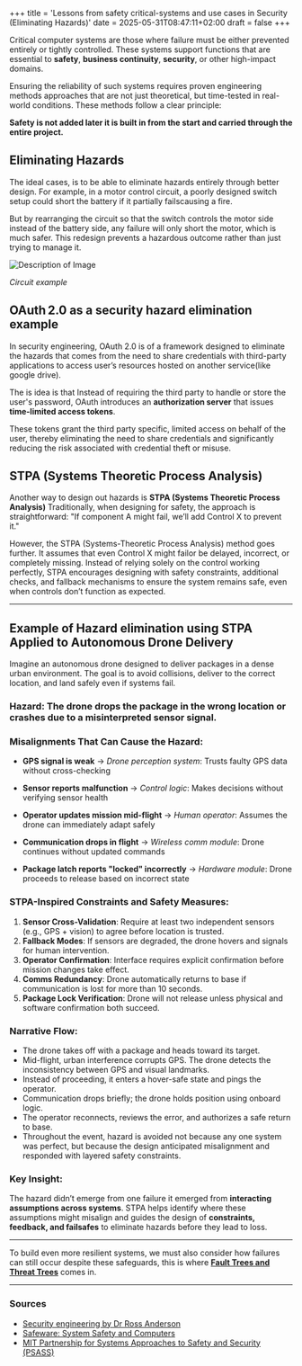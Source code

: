 +++
title = 'Lessons from safety critical-systems and use cases in Security (Eliminating Hazards)'
date = 2025-05-31T08:47:11+02:00
draft = false
+++


Critical computer systems are those where failure must be either prevented entirely or tightly controlled. These systems support functions that are essential to **safety**, **business continuity**, **security**, or other high-impact domains.

Ensuring the reliability of such systems requires proven engineering methods  approaches that are not just theoretical, but time-tested in real-world conditions. These methods follow a clear principle:

**Safety is not added later  it is built in from the start and carried through the entire project.**

## Eliminating Hazards

The ideal cases, is to be able to eliminate hazards entirely through better design. For example, in a motor control circuit, a poorly designed switch setup could short the battery if it partially failscausing a fire.

But by rearranging the circuit so that the switch controls the motor side instead of the battery side, any failure will only short the motor, which is much safer. This redesign prevents a hazardous outcome rather than just trying to manage it.

<img src="/images/lamp.png" alt="Description of Image">

*Circuit example*

## OAuth 2.0 as a security hazard elimination example
In security engineering, OAuth 2.0 is of a framework designed to eliminate the hazards that comes from the need to share credentials with third-party applications to access user’s resources hosted on another service(like google drive).

The is idea is that Instead of requiring the third party to handle or store the user's password, OAuth introduces an **authorization server** that issues **time-limited access tokens**.

These tokens grant the third party specific, limited access on behalf of the user, thereby eliminating the need to share credentials and significantly reducing the risk associated with credential theft or misuse.

## STPA (Systems Theoretic Process Analysis)
Another way to design out hazards is **STPA (Systems Theoretic Process Analysis)** Traditionally, when designing for safety, the approach is straightforward: "If component A might fail, we’ll add Control X to prevent it."

However, the STPA (Systems-Theoretic Process Analysis) method goes further. It assumes that even Control X might failor be delayed, incorrect, or completely missing. Instead of relying solely on the control working perfectly, STPA encourages designing with safety constraints, additional checks, and fallback mechanisms to ensure the system remains safe, even when controls don’t function as expected.

---

## Example of Hazard elimination using STPA Applied to Autonomous Drone Delivery

Imagine an autonomous drone designed to deliver packages in a dense urban environment. The goal is to avoid collisions, deliver to the correct location, and land safely even if systems fail.

### Hazard: The drone drops the package in the wrong location or crashes due to a misinterpreted sensor signal.

### Misalignments That Can Cause the Hazard:

* **GPS signal is weak**
  → *Drone perception system*: Trusts faulty GPS data without cross-checking

* **Sensor reports malfunction**
  → *Control logic*: Makes decisions without verifying sensor health

* **Operator updates mission mid-flight**
  → *Human operator*: Assumes the drone can immediately adapt safely

* **Communication drops in flight**
  → *Wireless comm module*: Drone continues without updated commands

* **Package latch reports "locked" incorrectly**
  → *Hardware module*: Drone proceeds to release based on incorrect state

### STPA-Inspired Constraints and Safety Measures:

1. **Sensor Cross-Validation**: Require at least two independent sensors (e.g., GPS + vision) to agree before location is trusted.
2. **Fallback Modes**: If sensors are degraded, the drone hovers and signals for human intervention.
3. **Operator Confirmation**: Interface requires explicit confirmation before mission changes take effect.
4. **Comms Redundancy**: Drone automatically returns to base if communication is lost for more than 10 seconds.
5. **Package Lock Verification**: Drone will not release unless physical and software confirmation both succeed.

### Narrative Flow:

* The drone takes off with a package and heads toward its target.
* Mid-flight, urban interference corrupts GPS. The drone detects the inconsistency between GPS and visual landmarks.
* Instead of proceeding, it enters a hover-safe state and pings the operator.
* Communication drops briefly; the drone holds position using onboard logic.
* The operator reconnects, reviews the error, and authorizes a safe return to base.
* Throughout the event, hazard is avoided not because any one system was perfect, but because the design anticipated misalignment and responded with layered safety constraints.

### Key Insight:

The hazard didn’t emerge from one failure it emerged from **interacting assumptions across systems**. STPA helps identify where these assumptions might misalign and guides the design of **constraints, feedback, and failsafes** to eliminate hazards before they lead to loss.

---

To build even more resilient systems, we must also consider how failures can still occur despite these safeguards, this is where [**Fault Trees and Threat Trees**](/blog/trees) comes in.


---


### Sources
- [Security engineering by Dr Ross Anderson](https://www.cl.cam.ac.uk/archive/rja14/book.html)
- [Safeware: System Safety and Computers](http://sunnyday.mit.edu/book.html)
- [MIT Partnership for Systems Approaches to Safety and Security (PSASS)](https://psas.scripts.mit.edu/home/)



